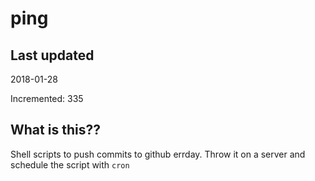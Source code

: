 # ping

## Last updated
2018-01-28

Incremented: 335

## What is this??
Shell scripts to push commits to github errday. Throw it on a server and schedule the script with `cron`
